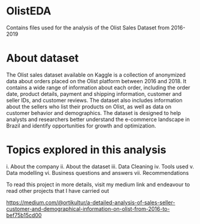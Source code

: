 # OlistEDA
Contains files used for the analysis of the Olist Sales Dataset from 2016-2019

# About dataset
The Olist sales dataset available on Kaggle is a collection of anonymized data about orders placed on the Olist platform between 2016 and 2018. It contains a wide range of information about each order, including the order date, product details, payment and shipping information, customer and seller IDs, and customer reviews. The dataset also includes information about the sellers who list their products on Olist, as well as data on customer behavior and demographics. The dataset is designed to help analysts and researchers better understand the e-commerce landscape in Brazil and identify opportunities for growth and optimization.

# Topics explored in this analysis 
i. About the company
ii. About the dataset
iii. Data Cleaning
iv. Tools used
v. Data modelling
vi. Business questions and answers
vii. Recommendations

To read this project in more details, visit my medium link
and endeavour to read other projects that I have carried out

https://medium.com/@ortikultur/a-detailed-analysis-of-sales-seller-customer-and-demographical-information-on-olist-from-2016-to-bef75b15cd00
